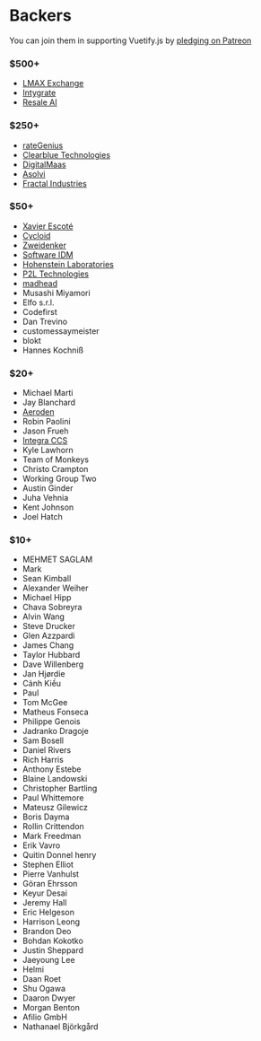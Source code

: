 # Backers

You can join them in supporting Vuetify.js by [pledging on Patreon](https://www.patreon.com/vuetify)

### $500+
- [LMAX Exchange](https://www.lmax.com/)
- [Intygrate](http://intygrate.com/)
- [Resale AI](http://resaleai.com/)

### $250+
- [rateGenius](https://application.rategenius.com/) <!-- Ravi Alamuri -->
- [Clearblue Technologies](http://www.clearbluetechnologies.com/) <!-- Mark Windrim -->
- [DigitalMaas](https://www.digitalmaas.com/) <!-- Scott Francis -->
- [Asolvi](http://asolvi.com/) <!-- Sverre Dreier -->
- [Fractal Industries](https://www.fractalindustries.com/)

### $50+
- [Xavier Escoté](http://www.deister.net/)
- [Cycloid](https://www.cycloid.io/)
- [Zweidenker](http://zweidenker.de) <!-- Christian Denker -->
- [Software IDM](https://softwareidm.com/) <!-- Peter Sidebotham -->
- [Hohenstein Laboratories](https://www.hohenstein.de/en/home/home.xhtml)
- [P2L Technologies](https://p2l.tech/) <!-- Blaise Laflamme -->
- [madhead](https://www.madhead.com/) <!-- Terence Tsang -->
- Musashi Miyamori
- Elfo s.r.l.
- Codefirst
- Dan Trevino
- customessaymeister
- blokt
- Hannes Kochniß

### $20+
- Michael Marti
- Jay Blanchard
- [Aeroden](https://www.aeroden.com) <!-- Adrian Belovic -->
- Robin Paolini
- Jason Frueh
- [Integra CCS](https://www.integraccs.com/)
- Kyle Lawhorn
- Team of Monkeys
- Christo Crampton
- Working Group Two
- Austin Ginder
- Juha Vehnia
- Kent Johnson
- Joel Hatch

### $10+
- MEHMET SAGLAM
- Mark
- Sean Kimball
- Alexander Weiher
- Michael Hipp
- Chava Sobreyra
- Alvin Wang
- Steve Drucker
- Glen Azzpardi
- James Chang
- Taylor Hubbard
- Dave Willenberg
- Jan Hjørdie
- Cảnh Kiều
- Paul
- Tom McGee
- Matheus Fonseca
- Philippe Genois
- Jadranko Dragoje
- Sam Bosell
- Daniel Rivers
- Rich Harris
- Anthony Estebe
- Blaine Landowski
- Christopher Bartling
- Paul Whittemore
- Mateusz Gilewicz
- Boris Dayma
- Rollin Crittendon
- Mark Freedman
- Erik Vavro
- Quitin Donnel henry
- Stephen Elliot
- Pierre Vanhulst
- Göran Ehrsson
- Keyur Desai
- Jeremy Hall
- Eric Helgeson
- Harrison Leong
- Brandon Deo
- Bohdan Kokotko
- Justin Sheppard
- Jaeyoung Lee
- Helmi
- Daan Roet
- Shu Ogawa
- Daaron Dwyer
- Morgan Benton
- Afilio GmbH
- Nathanael Björkgård
